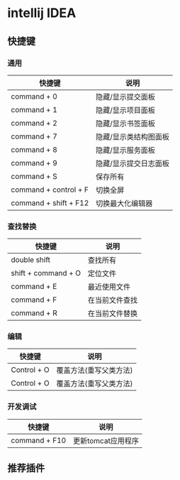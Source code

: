 # intellij IDEA

## 快捷键

### 通用

| 快捷键                | 说明                  |
| --------------------- | --------------------- |
| command + 0           | 隐藏/显示提交面板     |
| command + 1           | 隐藏/显示项目面板     |
| command + 2           | 隐藏/显示书签面板     |
| command + 7           | 隐藏/显示类结构图面板 |
| command + 8           | 隐藏/显示服务面板     |
| command + 9           | 隐藏/显示提交日志面板 |
| command + S           | 保存所有              |
| command + control + F | 切换全屏              |
| command + shift + F12 | 切换最大化编辑器      |

### 查找替换

| 快捷键              | 说明           |
| ------------------- | -------------- |
| double shift        | 查找所有       |
| shift + command + O | 定位文件       |
| command + E         | 最近使用文件   |
| command + F         | 在当前文件查找 |
| command + R         | 在当前文件替换 |

### 编辑

| 快捷键      | 说明                   |
| ----------- | ---------------------- |
| Control + O | 覆盖方法(重写父类方法) |
| Control + O | 覆盖方法(重写父类方法) |



### 开发调试

| 快捷键        | 说明               |
| ------------- | ------------------ |
| command + F10 | 更新tomcat应用程序 |


## 推荐插件
